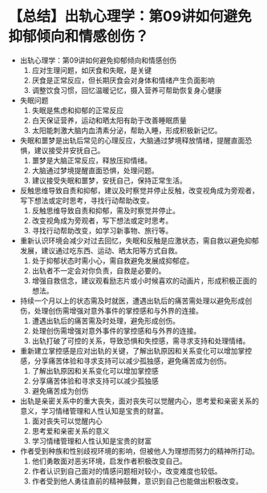 # 【总结】出轨心理学：第09讲如何避免抑郁倾向和情感创伤？

-   出轨心理学：第09讲如何避免抑郁倾向和情感创伤
    1.  应对生理问题，如厌食和失眠，是关键
    2.  厌食是正常反应，但长期厌食会对身体和情绪产生负面影响
    3.  调整饮食习惯，回忆温暖记忆，摄入营养可帮助恢复身心健康
-   失眠问题
    1.  失眠是焦虑和抑郁的正常反应
    2.  白天保证营养，运动和晒太阳有助于改善睡眠质量
    3.  太阳能刺激大脑内血清素分泌，帮助入睡，形成积极新记忆。
-   失眠和噩梦是出轨后常见的心理反应，大脑通过梦境释放情绪，提醒直面恐惧，建议接受并安抚自己。
    1.  噩梦是大脑正常反应，释放压抑情绪。
    2.  大脑通过梦境提醒直面恐惧，处理问题。
    3.  建议接受失眠和噩梦，安抚自己，保持正常生活。
-   反触思维导致自责和抑郁，建议及时察觉并停止反触，改变视角成为旁观者，写下想法或定时思考，寻找行动帮助改变。
    1.  反触思维导致自责和抑郁，需及时察觉并停止。
    2.  改变视角成为旁观者，写下想法或定时思考。
    3.  寻找行动帮助改变，如学习新事物、旅行等。
-   重新认识环境会减少对过去回忆，失眠和反触是应激状态，需自救以避免抑郁发展，建议通过吃东西、运动、晒太阳等方式自救。
    1.  处于抑郁状态时需小心，需自救避免发展成抑郁症。
    2.  出轨者不一定会对你负责，自救是必要的。
    3.  增强自救信念，建议观看励志片或小时候喜欢的动画片，形成积极正面的想法。
-   持续一个月以上的状态需及时就医，遭遇出轨后的痛苦需处理以避免形成创伤，处理创伤需增强对意外事件的掌控感和与外界的连接。
    1.  遭遇出轨后的痛苦需及时处理，避免形成创伤。
    2.  处理创伤需增强对意外事件的掌控感和与外界的连接。
    3.  出轨打破了可控的关系，导致恐惧和失控感，需寻求支持和处理情绪。
-   重新建立掌控感是应对出轨的关键，了解出轨原因和关系变化可以增加掌控感，分享痛苦体验和寻求支持可以减少孤独感，避免痛苦成为创伤。
    1.  了解出轨原因和关系变化可以增加掌控感
    2.  分享痛苦体验和寻求支持可以减少孤独感
    3.  避免痛苦成为创伤
-   出轨是亲密关系中的重大丧失，面对丧失可以觉醒内心，思考爱和亲密关系的意义，学习情绪管理和人性认知是宝贵的财富。
    1.  面对丧失可以觉醒内心
    2.  思考爱和亲密关系的意义
    3.  学习情绪管理和人性认知是宝贵的财富
-   作者受到种族和性别歧视环境的影响，但被他人为理想而努力的精神所打动。
    1.  他们勇敢面对恶劣环境，启发作者积极改变自己。
    2.  作者认识到自己面对的情感问题相对较小，改变难度也较低。
    3.  作者受到他人勇往直前的精神鼓舞，意识到自己也能做出积极改变。